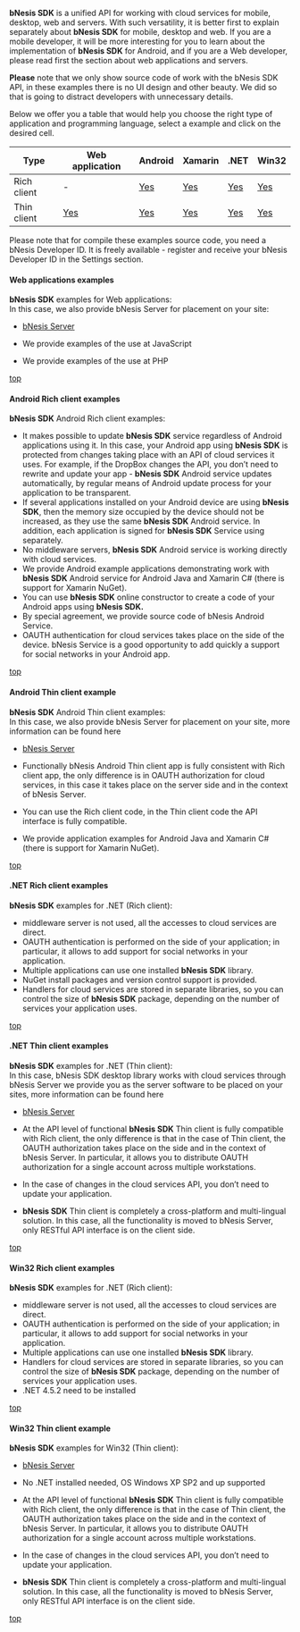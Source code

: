 ﻿**bNesis SDK** is a unified API for working with cloud services for mobile, desktop, web and servers. With such versatility, it is better first to explain separately about **bNesis SDK** for mobile, desktop and web. If you are a mobile developer, it will be more interesting for you to learn about the implementation of **bNesis SDK** for Android, and if you are a Web developer, please read first the section about web applications and servers.  
  
**Please** note that we only show source code of work with the bNesis SDK API, in these examples there is no UI design and other beauty. We did so that is going to distract developers with unnecessary details.  
  
Below we offer you a table that would help you choose the right type of application and programming language, select a example and click on the desired cell.  

| Type                 |  Web application    | Android                | Xamarin                | .NET                  | Win32                   |
| -------------------- | ------------------- | ---------------------- | ---------------------- | --------------------- | ----------------------- |
| Rich client          |          -         | [Yes](#AndroidRich)   | [Yes](#AndroidRich)   | [Yes](#NETRich)      | [Yes](#WinRich)        |
| Thin client          | [Yes](#WebThin)    | [Yes](#AndroidThin)   | [Yes](#AndroidThin)   | [Yes](#NETThin)      | [Yes](#WinThin)        |

Please note that for compile these examples source code, you need a bNesis Developer ID. It is freely available - register and receive your bNesis Developer ID in the Settings section.

#### Web applications examples

**bNesis SDK** examples for Web applications:  
In this case, we also provide bNesis Server for placement on your site:

*   [bNesis Server](/Documentation/About)

*   We provide examples of the use at JavaScript
*   We provide examples of the use at PHP

[top](#top)

#### Android Rich client examples

**bNesis SDK** Android Rich client examples:  

*   It makes possible to update **bNesis SDK** service regardless of Android applications using it. In this case, your Android app using **bNesis SDK** is protected from changes taking place with an API of cloud services it uses. For example, if the DropBox changes the API, you don’t need to rewrite and update your app - **bNesis SDK** Android service updates automatically, by regular means of Android update process for your application to be transparent.
*   If several applications installed on your Android device are using **bNesis SDK**, then the memory size occupied by the device should not be increased, as they use the same **bNesis SDK** Android service. In addition, each application is signed for **bNesis SDK** Service using separately.
*   No middleware servers, **bNesis SDK** Android service is working directly with cloud services.
*   We provide Android example applications demonstrating work with **bNesis SDK** Android service for Android Java and Xamarin C# (there is support for Xamarin NuGet).
*   You can use **bNesis SDK** online constructor to create a code of your Android apps using **bNesis SDK.**
*   By special agreement, we provide source code of bNesis Android Service.
*   OAUTH authentication for cloud services takes place on the side of the device. bNesis Service is a good opportunity to add quickly a support for social networks in your Android app.

[top](#top)

#### Android Thin client example

**bNesis SDK** Android Thin client examples:  
In this case, we also provide bNesis Server for placement on your site, more information can be found here

*   [bNesis Server](/Documentation/About)

*   Functionally bNesis Android Thin client app is fully consistent with Rich client app, the only difference is in OAUTH authorization for cloud services, in this case it takes place on the server side and in the context of bNesis Server.
*   You can use the Rich client code, in the Thin client code the API interface is fully compatible.
*   We provide application examples for Android Java and Xamarin C# (there is support for Xamarin NuGet).

[top](#top)

#### .NET Rich client examples

**bNesis SDK** examples for .NET (Rich client):  

*   middleware server is not used, all the accesses to cloud services are direct.
*   OAUTH authentication is performed on the side of your application; in particular, it allows to add support for social networks in your application.
*   Multiple applications can use one installed **bNesis SDK** library.
*   NuGet install packages and version control support is provided.
*   Handlers for cloud services are stored in separate libraries, so you can control the size of **bNesis SDK** package, depending on the number of services your application uses.

[top](#top)

#### .NET Thin client examples

**bNesis SDK** examples for .NET (Thin client):  
In this case, bNesis SDK desktop library works with cloud services through bNesis Server we provide you as the server software to be placed on your sites, more information can be found here

*   [bNesis Server](/Documentation/About)

*   At the API level of functional **bNesis SDK** Thin client is fully compatible with Rich client, the only difference is that in the case of Thin client, the OAUTH authorization takes place on the side and in the context of bNesis Server. In particular, it allows you to distribute OAUTH authorization for a single account across multiple workstations.
*   In the case of changes in the cloud services API, you don’t need to update your application.
*   **bNesis SDK** Thin client is completely a cross-platform and multi-lingual solution. In this case, all the functionality is moved to bNesis Server, only RESTful API interface is on the client side.

[top](#top)

#### Win32 Rich client examples

**bNesis SDK** examples for .NET (Rich client):  

*   middleware server is not used, all the accesses to cloud services are direct.
*   OAUTH authentication is performed on the side of your application; in particular, it allows to add support for social networks in your application.
*   Multiple applications can use one installed **bNesis SDK** library.
*   Handlers for cloud services are stored in separate libraries, so you can control the size of **bNesis SDK** package, depending on the number of services your application uses.
*   .NET 4.5.2 need to be installed

[top](#top)

#### Win32 Thin client example

**bNesis SDK** examples for Win32 (Thin client):  

*   [bNesis Server](/Documentation/About)

*   No .NET installed needed, OS Windows XP SP2 and up supported
*   At the API level of functional **bNesis SDK** Thin client is fully compatible with Rich client, the only difference is that in the case of Thin client, the OAUTH authorization takes place on the side and in the context of bNesis Server. In particular, it allows you to distribute OAUTH authorization for a single account across multiple workstations.
*   In the case of changes in the cloud services API, you don’t need to update your application.
*   **bNesis SDK** Thin client is completely a cross-platform and multi-lingual solution. In this case, all the functionality is moved to bNesis Server, only RESTful API interface is on the client side.

[top](#top)